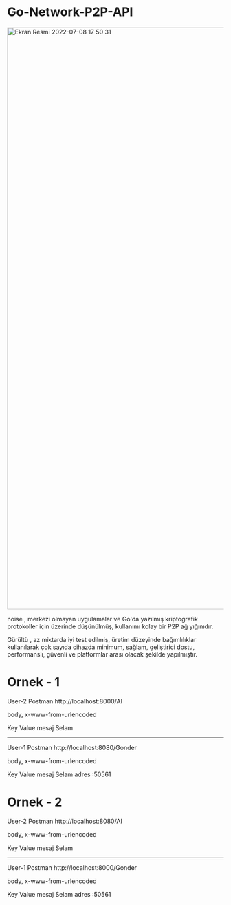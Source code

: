 # Go-Network-P2P-API

<img width="1353" alt="Ekran Resmi 2022-07-08 17 50 31" src="https://user-images.githubusercontent.com/92402372/178016582-37cf75af-63ab-421f-8add-4d57eaa10fbd.png">


noise , merkezi olmayan uygulamalar ve Go'da yazılmış kriptografik protokoller için üzerinde düşünülmüş, kullanımı kolay bir P2P ağ yığınıdır.

Gürültü , az miktarda iyi test edilmiş, üretim düzeyinde bağımlılıklar kullanılarak çok sayıda cihazda minimum, sağlam, geliştirici dostu, performanslı, güvenli ve platformlar arası olacak şekilde yapılmıştır.


# Ornek - 1

User-2 Postman
http://localhost:8000/Al

body, x-www-from-urlencoded 

  Key      Value
mesaj      Selam

-------------------------------------------------

User-1 Postman
http://localhost:8080/Gonder

body, x-www-from-urlencoded 

  Key      Value
mesaj      Selam
adres      :50561
# Ornek - 2

User-2 Postman
http://localhost:8080/Al

body, x-www-from-urlencoded 

  Key      Value
mesaj      Selam

-------------------------------------------------

User-1 Postman
http://localhost:8000/Gonder

body, x-www-from-urlencoded 

  Key      Value
mesaj      Selam
adres      :50561

